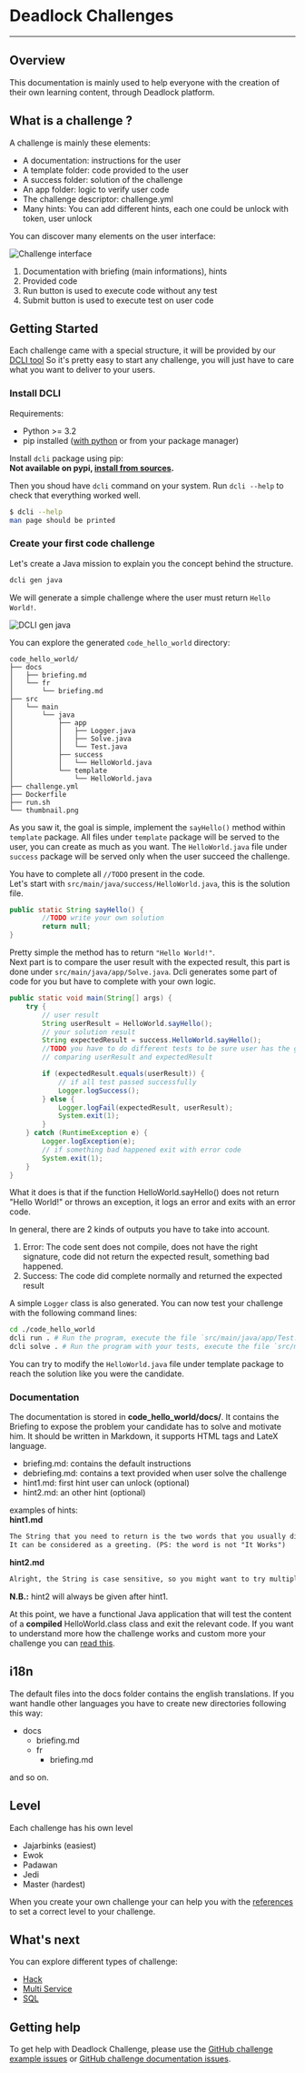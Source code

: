 # Deadlock Challenges

---

## Overview

This documentation is mainly used to help everyone with the creation of their own learning content, through Deadlock platform.

## What is a challenge ?
A challenge is mainly these elements:

* A documentation: instructions for the user
* A template folder: code provided to the user
* A success folder: solution of the challenge
* An app folder: logic to verify user code
* The challenge descriptor: challenge.yml
* Many hints: You can add different hints, each one could be unlock with token, user unlock 

You can discover many elements on the user interface:

![Challenge interface](img/challenge-interface.png)

1. Documentation with briefing (main informations), hints
2. Provided code
3. Run button is used to execute code without any test
4. Submit button is used to execute test on user code

## Getting Started
Each challenge came with a special structure, it will be provided by our [DCLI tool](https://github.com/deadlock-resources/dcli)
So it's pretty easy to start any challenge, you will just have to care what you want to deliver to your users.

### Install DCLI
Requirements:

* Python >= 3.2
* pip installed ([with python](https://pip.pypa.io/en/stable/installing/) or from your package manager)

Install `dcli` package using pip:  
**Not available on pypi, [install from sources](https://github.com/deadlock-resources/dcli#install-from-sources).**

Then you shoud have `dcli` command on your system. Run `dcli --help` to check that everything worked well.
``` bash
$ dcli --help
man page should be printed
```

### Create your first code challenge
Let's create a Java mission to explain you the concept behind the structure.
```bash
dcli gen java
```
We will generate a simple challenge where the user must return `Hello World!`.

![DCLI gen java](img/dcli-gen-java.gif)

You can explore the generated `code_hello_world` directory:
```
code_hello_world/
├── docs
│   ├── briefing.md
│   └── fr
│       └── briefing.md
├── src
│   └── main
│       └── java
│           ├── app
│           │   ├── Logger.java
│           │   ├── Solve.java
│           │   └── Test.java
│           ├── success
│           │   └── HelloWorld.java
│           └── template
│               └── HelloWorld.java
├── challenge.yml
├── Dockerfile
├── run.sh
└── thumbnail.png

```

As you saw it, the goal is simple, implement the `sayHello()` method within `template` package.
All files under `template` package will be served to the user, you can create as much as you want.
The `HelloWorld.java` file under `success` package will be served only when the user succeed the challenge.

You have to complete all `//TODO` present in the code.  
Let's start with `src/main/java/success/HelloWorld.java`, this is the solution file.  
```java
public static String sayHello() {
        //TODO write your own solution
        return null;
}
```
Pretty simple the method has to return `"Hello World!"`.  
Next part is to compare the user result with the expected result, this part is done under `src/main/java/app/Solve.java`.
Dcli generates some part of code for you but have to complete with your own logic.
``` java
public static void main(String[] args) {
    try {
        // user result
        String userResult = HelloWorld.sayHello();
        // your solution result
        String expectedResult = success.HelloWorld.sayHello();
        //TODO you have to do different tests to be sure user has the good solution.
        // comparing userResult and expectedResult

        if (expectedResult.equals(userResult)) {
            // if all test passed successfully
            Logger.logSuccess();
        } else {
            Logger.logFail(expectedResult, userResult);
            System.exit(1);
        }
    } catch (RuntimeException e) {
        Logger.logException(e);
        // if something bad happened exit with error code
        System.exit(1);
    }
}
```
What it does is that if the function HelloWorld.sayHello() does not return "Hello World!" or throws an exception,
it logs an error and exits with an error code.

In general, there are 2 kinds of outputs you have to take into account.

1. Error: The code sent does not compile, does not have the right signature, code did not return the expected result, something bad happened.
2. Success: The code did complete normally and returned the expected result

A simple `Logger` class is also generated. You can now test your challenge with the following command lines:
```bash
cd ./code_hello_world
dcli run . # Run the program, execute the file `src/main/java/app/Test.java`
dcli solve . # Run the program with your tests, execute the file `src/main/java/app/Solve.java`
```
You can try to modify the `HelloWorld.java` file under template package to reach the solution like you were the candidate.

### Documentation
The documentation is stored in **code_hello_world/docs/**.
It contains the Briefing to expose the problem your candidate has to solve and motivate him.
It should be written in Markdown, it supports HTML tags and LateX language.

* briefing.md: contains the default instructions
* debriefing.md: contains a text provided when user solve the challenge
* hint1.md: first hint user can unlock (optional)
* hint2.md: an other hint (optional)

examples of hints:  
**hint1.md**
```Markdown
The String that you need to return is the two words that you usually display when you start learning a language for instance.
It can be considered as a greeting. (PS: the word is not "It Works")
```

**hint2.md**
```Markdown
Alright, the String is case sensitive, so you might want to try multiple cases. Also, we were very emotional when we wrote this challenge, and decided to end the phrase with a "!"
```

**N.B.:** hint2 will always be given after hint1.

At this point, we have a functional Java application that will test the content of a **compiled** HelloWorld.class class and exit the relevant code.
If you want to understand more how the challenge works and custom more your challenge you can [read this](how-does-it-work.md).


## i18n
The default files into the docs folder contains the english translations.
If you want handle other languages you have to create new directories following this way:

* docs
    * briefing.md
    * fr
        * briefing.md

and so on.

## Level
Each challenge has his own level

 - Jajarbinks (easiest)
 - Ewok
 - Padawan
 - Jedi
 - Master (hardest)  

When you create your own challenge your can help you with the [references](./reference.md) to set a correct level
to your challenge.

## What's next
You can explore different types of challenge:

* [Hack](challenge-types/hack.md)
* [Multi Service](challenge-types/multi-service.md)
* [SQL](challenge-types/sql.md)


## Getting help
To get help with Deadlock Challenge, please use the [GitHub challenge example issues](https://github.com/deadlock-resources/challenge-examples/issues) or [GitHub challenge documentation issues](https://github.com/deadlock-resources/challenge-documentation/issues).